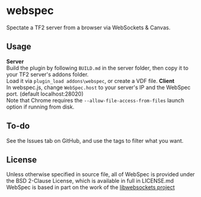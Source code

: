 webspec
=======

Spectate a TF2 server from a browser via WebSockets & Canvas.

Usage
-
**Server**  
Build the plugin by following `BUILD.md` in the server folder, then copy it to your TF2 server's addons folder.  
Load it via `plugin_load addons\webspec`, or create a VDF file.
**Client**  
In webspec.js, change `WebSpec.host` to your server's IP and the WebSpec port. (default localhost:28020)  
Note that Chrome requires the `--allow-file-access-from-files` launch option if running from disk.

To-do
-
See the Issues tab on GitHub, and use the tags to filter what you want.

License
-
Unless otherwise specified in source file, all of WebSpec is provided under the BSD 2-Clause License, which is available in full in LICENSE.md  
WebSpec is based in part on the work of the [libwebsockets project](http://libwebsockets.org)
